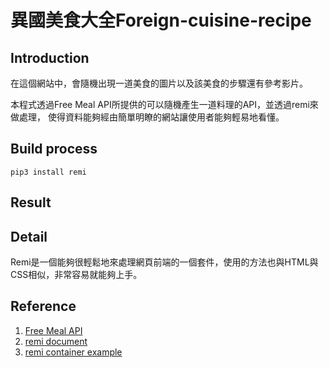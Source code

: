 # 異國美食大全Foreign-cuisine-recipe

## Introduction
在這個網站中，會隨機出現一道美食的圖片以及該美食的步驟還有參考影片。

本程式透過Free Meal API所提供的可以隨機產生一道料理的API，並透過remi來做處理，
使得資料能夠經由簡單明瞭的網站讓使用者能夠輕易地看懂。



## Build process

```
pip3 install remi
```

## Result

## Detail
Remi是一個能夠很輕鬆地來處理網頁前端的一個套件，使用的方法也與HTML與CSS相似，非常容易就能夠上手。



## Reference
1. [Free Meal API](https://www.themealdb.com/api.php)
2. [remi document](https://remi.readthedocs.io/en/latest/_modules/remi/gui.html)
3. [remi container example](https://github.com/dddomodossola/remi/blob/master/examples/widgets_overview_app.py)

